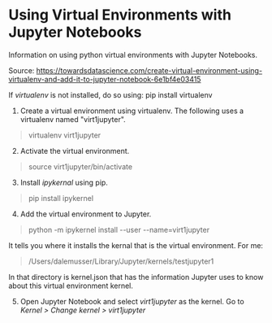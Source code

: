 # Using Virtual Environments with Jupyter Notebooks

Information on using python virtual environments with Jupyter Notebooks.

Source: <https://towardsdatascience.com/create-virtual-environment-using-virtualenv-and-add-it-to-jupyter-notebook-6e1bf4e03415>

If *virtualenv* is not installed, do so using: pip install virtualenv

1. Create a virtual environment using virtualenv. The following uses a virtualenv named "virt1jupyter".

> virtualenv virt1jupyter

2. Activate the virtual environment.

> source virt1jupyter/bin/activate

3. Install *ipykernal* using pip.

> pip install ipykernel

4. Add the virtual environment to Jupyter.

> python -m ipykernel install --user --name=virt1jupyter

It tells you where it installs the kernal that is the virtual environment. For me:

> /Users/dalemusser/Library/Jupyter/kernels/testjupyter1

In that directory is kernel.json that has the information Jupyter uses to know about this virtual environment kernel.

5. Open Jupyter Notebook and select *virt1jupyter* as the kernel. Go to *Kernel > Change kernel > virt1jupyter*



